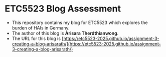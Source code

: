 
# ETC5523 Blog Assessment

* This repository contains my blog for ETC5523 which explores the burden of HAIs in Germany. 
* The author of this blog is **Arisara Therdthianwong**.
* The URL for this blog is [https://etc5523-2025.github.io/assignment-3-creating-a-blog-arisarath/](https://etc5523-2025.github.io/assignment-3-creating-a-blog-arisarath/)
